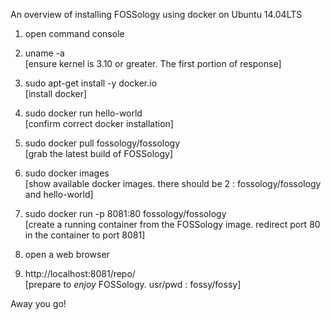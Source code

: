 An overview of installing FOSSology using docker on Ubuntu 14.04LTS

1. open command console

2. uname -a   
    [ensure kernel is 3.10 or greater. The first portion of response]

3. sudo apt-get install -y docker.io   
    [install docker]

4. sudo docker run hello-world   
    [confirm correct docker installation]

5. sudo docker pull fossology/fossology   
    [grab the latest build of FOSSology]

6. sudo docker images   
    [show available docker images.
     there should be 2 : fossology/fossology and hello-world]

7. sudo docker run -p 8081:80 fossology/fossology   
    [create a running container from the FOSSology image.
     redirect port 80 in the container to port 8081]

8. open a web browser

9. http://localhost:8081/repo/   
    [prepare to *enjoy* FOSSology.
     usr/pwd : fossy/fossy]

Away you go!
